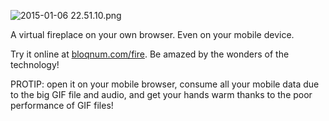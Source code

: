 ![2015-01-06 22.51.10.png](https://bitbucket.org/repo/dedy5L/images/2399698742-2015-01-06%2022.51.10.png)

A virtual fireplace on your own browser. Even on your mobile device.

Try it online at [bloqnum.com/fire](http://bloqnum.com/fire). Be amazed by the wonders of the technology!

PROTIP: open it on your mobile browser, consume all your mobile data due to the big GIF file and audio, and get your hands warm thanks to the poor performance of GIF files!